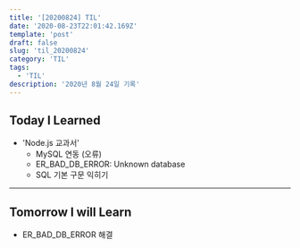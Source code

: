 ```yaml
---
title: '[20200824] TIL'
date: '2020-08-23T22:01:42.169Z'
template: 'post'
draft: false
slug: 'til_20200824'
category: 'TIL'
tags:
  - 'TIL'
description: '2020년 8월 24일 기록'
---
```


## Today I Learned

- 'Node.js 교과서'
  - MySQL 연동 (오류)
  - ER_BAD_DB_ERROR: Unknown database
  - SQL 기본 구문 익히기

<hr>

## Tomorrow I will Learn

- ER_BAD_DB_ERROR 해결
